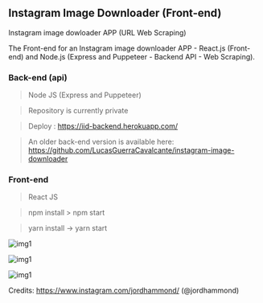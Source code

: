 ## Instagram Image Downloader (Front-end)

Instagram image dowloader APP (URL Web Scraping)

The Front-end for an Instagram image downloader APP - React.js (Front-end) and Node.js (Express and Puppeteer - Backend API - Web Scraping).

### Back-end (api)
> Node JS (Express and Puppeteer)

> Repository is currently private

> Deploy : https://iid-backend.herokuapp.com/

> An older back-end version is available here: https://github.com/LucasGuerraCavalcante/instagram-image-downloader


### Front-end
> React JS 

> npm install > npm start

> yarn install -> yarn start

![img1](https://i.imgur.com/tNwJUld.png)

![img1](https://i.imgur.com/VzYBA4N.png)

![img1](https://i.imgur.com/mlKBj64.png)

Credits: https://www.instagram.com/jordhammond/ (@jordhammond)

